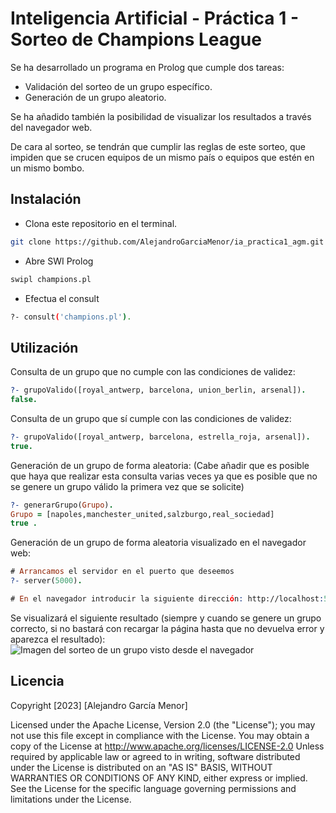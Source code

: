 # Inteligencia Artificial - Práctica 1 - Sorteo de Champions League

Se ha desarrollado un programa en Prolog que cumple dos tareas:

- Validación del sorteo de un grupo específico.
- Generación de un grupo aleatorio.

Se ha añadido también la posibilidad de visualizar los resultados a través del navegador web.

De cara al sorteo, se tendrán que cumplir las reglas de este sorteo, que impiden que se crucen equipos de un mismo país o equipos que estén en un mismo bombo.

## Instalación

- Clona este repositorio en el terminal.
```bash
git clone https://github.com/AlejandroGarciaMenor/ia_practica1_agm.git
```
- Abre SWI Prolog
```bash
swipl champions.pl
```
- Efectua el consult
```bash
?- consult('champions.pl').
```


## Utilización


Consulta de un grupo que no cumple con las condiciones de validez:
```prolog
?- grupoValido([royal_antwerp, barcelona, union_berlin, arsenal]).
false.
```

Consulta de un grupo que sí cumple con las condiciones de validez:
```prolog
?- grupoValido([royal_antwerp, barcelona, estrella_roja, arsenal]).
true.

```

Generación de un grupo de forma aleatoria:
(Cabe añadir que es posible que haya que realizar esta consulta varias veces ya que es posible que no se genere un grupo válido la primera vez que se solicite)
```prolog
?- generarGrupo(Grupo).
Grupo = [napoles,manchester_united,salzburgo,real_sociedad]
true .

```
Generación de un grupo de forma aleatoria visualizado en el navegador web:

```prolog
# Arrancamos el servidor en el puerto que deseemos
?- server(5000).

# En el navegador introducir la siguiente dirección: http://localhost:5000/sorteo
```
Se visualizará el siguiente resultado (siempre y cuando se genere un grupo correcto, si no bastará con recargar la página hasta que no devuelva error y aparezca el resultado):
 ![Imagen del sorteo de un grupo visto desde el navegador](Sorteonavegador.jpg)


## Licencia

Copyright [2023] [Alejandro García Menor]

Licensed under the Apache License, Version 2.0 (the "License");
you may not use this file except in compliance with the License.
You may obtain a copy of the License at
http://www.apache.org/licenses/LICENSE-2.0
Unless required by applicable law or agreed to in writing, software
distributed under the License is distributed on an "AS IS" BASIS,
WITHOUT WARRANTIES OR CONDITIONS OF ANY KIND, either express or implied.
See the License for the specific language governing permissions and
limitations under the License.
